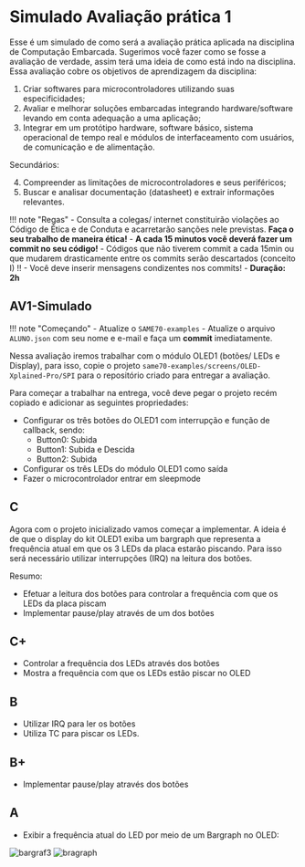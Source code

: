 # Simulado Avaliação prática 1

Esse é um simulado de como será a avaliação prática aplicada na disciplina de Computação Embarcada. Sugerimos você fazer como se fosse a avaliação de verdade, assim terá uma ideia de como está indo na disciplina. Essa avaliação cobre os objetivos de aprendizagem da disciplina:

1.	Criar softwares para microcontroladores utilizando suas especificidades;
2.	Avaliar e melhorar soluções embarcadas integrando hardware/software levando em conta adequação a uma aplicação;
3.	Integrar em um protótipo hardware, software básico, sistema operacional de tempo real e módulos de interfaceamento com usuários, de comunicação e de alimentação.

Secundários: 

4.	Compreender as limitações de microcontroladores e seus periféricos;
5.	Buscar e analisar documentação (datasheet) e extrair informações relevantes.

!!! note "Regas"
    - Consulta a colegas/ internet constituirão violações ao Código de Ética e de Conduta e acarretarão sanções nele previstas. **Faça o seu trabalho de maneira ética!**
    - **A cada 15 minutos você deverá fazer um commit no seu código!**
        - Códigos que não tiverem commit a cada 15min ou que mudarem drasticamente entre os commits serão descartados (conceito I) !!
        - Você deve inserir mensagens condizentes nos commits!
    - **Duração: 2h**


## AV1-Simulado

!!! note "Começando"
    - Atualize o `SAME70-examples`
        - Atualize o arquivo `ALUNO.json` com seu nome e e-mail e faça um **commit** imediatamente.

Nessa avaliação iremos trabalhar com o módulo OLED1 (botões/ LEDs e Display), para isso, copie o projeto `same70-examples/screens/OLED-Xplained-Pro/SPI` para o repositório criado para entregar a avaliação. 

Para começar a trabalhar na entrega, você deve pegar o projeto recém copiado e adicionar as seguintes propriedades:

- Configurar os três botões do OLED1 com interrupção e função de callback, sendo:
    - Button0: Subida
    - Button1: Subida e Descida
    - Button2: Subida
- Configurar os três LEDs do módulo OLED1 como saída
- Fazer o microcontrolador entrar em sleepmode
  



## C

Agora com o projeto inicializado vamos começar a implementar. A ideia é de que o display do kit OLED1 exiba um bargraph que representa a frequência atual em que os 3 LEDs da placa estarão piscando. Para isso será necessário utilizar interrupções (IRQ) na leitura dos botões. 

Resumo:

- Efetuar a leitura dos botões para controlar a frequência com que os LEDs da placa piscam
- Implementar pause/play através de um dos botões
      

## C+

- Controlar a frequência dos LEDs através dos botões
- Mostra a  frequência com que os LEDs estão piscar no OLED



## B

- Utilizar IRQ para ler os botões
- Utiliza TC para piscar os LEDs.



## B+

- Implementar pause/play através dos botões

## A

- Exibir a frequência atual do LED por meio de um Bargraph no OLED: 

![bargraf3](/imgs/AV-0-Simulado-2020-1/bargraf3.jpg) ![bragraph](/imgs/AV-0-Simulado-2020-1/bragraph.png)
